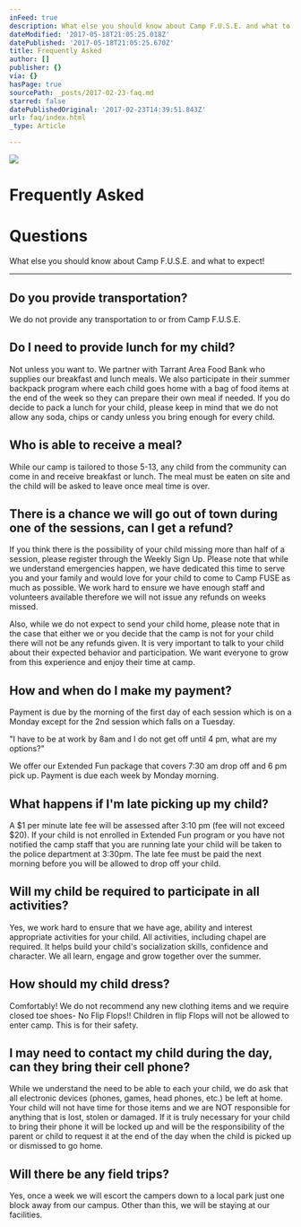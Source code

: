 ```yaml
---
inFeed: true
description: What else you should know about Camp F.U.S.E. and what to expect!
dateModified: '2017-05-18T21:05:25.018Z'
datePublished: '2017-05-18T21:05:25.670Z'
title: Frequently Asked
author: []
publisher: {}
via: {}
hasPage: true
sourcePath: _posts/2017-02-23-faq.md
starred: false
datePublishedOriginal: '2017-02-23T14:39:51.843Z'
url: faq/index.html
_type: Article

---
```

![](https://the-grid-user-content.s3-us-west-2.amazonaws.com/8b56a70e-d0bd-41e8-9a39-704e8efef7f7.jpg)

# Frequently Asked

# Questions

What else you should know about Camp F.U.S.E. and what to expect!

---

## Do you provide transportation? 

We do not provide any transportation to or from Camp F.U.S.E.

## Do I need to provide lunch for my child?

Not unless you want to. We partner with Tarrant Area Food Bank who supplies our breakfast and lunch meals. We also participate in their summer backpack program where each child goes home with a bag of food items at the end of the week so they can prepare their own meal if needed. If you do decide to pack a lunch for your child, please keep in mind that we do not allow any soda, chips or candy unless you bring enough for every child.

## Who is able to receive a meal?

While our camp is tailored to those 5-13, any child from the community can come in and receive breakfast or lunch. The meal must be eaten on site and the child will be asked to leave once meal time is over.

## There is a chance we will go out of town during one of the sessions, can I get a refund?

If you think there is the possibility of your child missing more than half of a session, please register through the Weekly Sign Up. Please note that while we understand emergencies happen, we have dedicated this time to serve you and your family and would love for your child to come to Camp FUSE as much as possible. We work hard to ensure we have enough staff and volunteers available therefore we will not issue any refunds on weeks missed.

Also, while we do not expect to send your child home, please note that in the case that either we or you decide that the camp is not for your child there will not be any refunds given. It is very important to talk to your child about their expected behavior and participation. We want everyone to grow from this experience and enjoy their time at camp.

## How and when do I make my payment?

Payment is due by the morning of the first day of each session which is on a Monday except for the 2nd session which falls on a Tuesday.

"I have to be at work by 8am and I do not get off until 4 pm, what are my options?"

We offer our Extended Fun package that covers 7:30 am drop off and 6 pm pick up. Payment is due each week by Monday morning.

## What happens if I'm late picking up my child?

A ‎$1 per minute late fee will be assessed after 3:10 pm (fee will not exceed $20). If your child is not enrolled in Extended Fun program or you have not notified the camp staff that you are running late your child will be taken to the police department at 3:30pm. The late fee must be paid the next morning before you will be allowed to drop off your child.

## Will my child be required to participate in all activities?

Yes, we work hard to ensure that we have age, ability and interest appropriate activities for your child. All activities, including chapel are required. It helps build your child's socialization skills, confidence and character. We all learn, engage and grow together over the summer.

## How should my child dress?

Comfortably! We do not recommend any new clothing items and we require closed toe shoes- No Flip Flops!! Children in flip Flops will not be allowed to enter camp. This is for their safety.

## I may need to contact my child during the day, can they bring their cell phone?

While we understand the need to be able to each your child, we do ask that all electronic devices (phones, games, head phones, etc.) be left at home. Your child will not have time for those items and we are NOT responsible for anything that is lost, stolen or damaged. If it is truly necessary for your child to bring their phone it will be locked up and will be the responsibility of the parent or child to request it at the end of the day when the child is picked up or dismissed to go home.

## Will there be any field trips?

Yes, once a week we will escort the campers down to a local park just one block away from our campus. Other than this, we will be staying at our facilities.